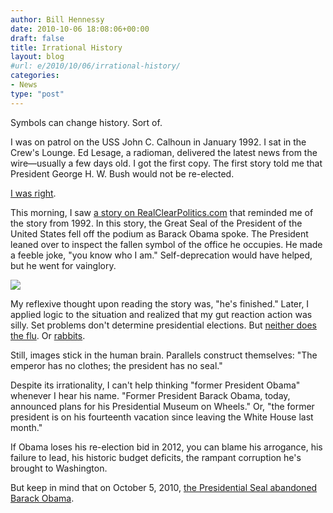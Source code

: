```yaml
---
author: Bill Hennessy
date: 2010-10-06 18:08:06+00:00
draft: false
title: Irrational History
layout: blog
#url: e/2010/10/06/irrational-history/
categories:
- News
type: "post"
---
```


Symbols can change history. Sort of.


I was on patrol on the USS John C. Calhoun in January 1992. I sat in the Crew's Lounge. Ed Lesage, a radioman, delivered the latest news from the wire—usually a few days old.  I got the first copy. The first story told me that President George H. W. Bush would not be re-elected.


[I was right](https://uselectionatlas.org/RESULTS/national.php?year=1992).


This morning, I saw [a story on RealClearPolitics.com](https://www.realclearpolitics.com/video/2010/10/05/obama_loses_presidential_seal_all_of_you_know_who_i_am.html) that reminded me of the story from 1992. In this story, the Great Seal of the President of the United States fell off the podium as Barack Obama spoke. The President leaned over to inspect the fallen symbol of the office he occupies. He made a feeble joke, "you know who I am."  Self-deprecation would have helped, but he went for vainglory.


![](https://hennessysview.com/wp-content/uploads/2010/10/100610_1808_IrrationalH1.jpg)

	

My reflexive thought upon reading the story was, "he's finished."  Later, I applied logic to the situation and realized that my gut reaction action was silly. Set problems don't determine presidential elections. But [neither does the flu](https://en.wikipedia.org/wiki/George_H._W._Bush_vomiting_incident). Or [rabbits](https://en.wikipedia.org/wiki/Jimmy_Carter_rabbit_incident).


Still, images stick in the human brain. Parallels construct themselves:  "The emperor has no clothes; the president has no seal."


Despite its irrationality, I can't help thinking "former President Obama" whenever I hear his name.  "Former President Barack Obama, today, announced plans for his Presidential Museum on Wheels."  Or, "the former president is on his fourteenth vacation since leaving the White House last month."


If Obama loses his re-election bid in 2012, you can blame his arrogance, his failure to lead, his historic budget deficits, the rampant corruption he's brought to Washington.


But keep in mind that on October 5, 2010, [the Presidential Seal abandoned Barack Obama](https://apnews.myway.com/article/20101006/D9ILSJE80.html).  
